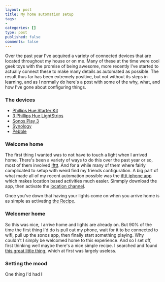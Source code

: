 ```yaml
--- 
layout: post
title: My home automation setup
tags: 
- 
categories: []
type: post
published: false
comments: false
---
```


Over the past year I've acquired a variety of connected devices that are located throughout my house or on me. Many of these at the time were cool geek toys with the promise of being awesome, more recently I've started to actually connect these to make many details as automated as possible. The result thus far has been extremely positive, but not without its steps in learning, and as I normally do here's a post with some of the why, what, and how I've gone about configuring things. 

### The devices

* [Phillips Hue Starter Kit](http://www.amazon.com/Philips-431643-Personal-Wireless-Frustration/dp/B00BSN8DN4)
* [3 Phillips Hue LightStrips](http://store.apple.com/us/product/HD231VC/A/philips-friends-of-hue-lightstrips)
* [Sonos Play 3](http://www.amazon.com/SONOS-Wireless-Speaker-Streaming-Music/dp/B005441AJC/ref=sr_1_cc_1?s=aps&ie=UTF8&qid=1394678097&sr=1-1-catcorr&keywords=sonos+play+3)
* [Synology]()
* [Pebble](http://www.amazon.com/Pebble-Smartwatch-iPhone-Android-Black/dp/B00BKEQBI0/)

### Welcome home

The first thing I wanted was to not have to touch a light when I arrived home. There's been a variety of ways to do this over the past year or so, most of them involved [ifttt](http://www.ifttt.com). And for a while many of them where fairly complicated to setup with weird find my friends configuration. A big part of what made all of my recent automation possible was the [ifttt iphone app](https://itunes.apple.com/us/app/ifttt/id660944635?mt=8) which makes location based activities much easier. Simmply download the app, then activate the [location channel](https://ifttt.com/ios_location). 

Once you've down that having your lights come on when you arrive home is as simple as activating [the Recipe](https://ifttt.com/recipes/133781-come-home-and-your-phillips-hue-lights-turn-on-using-your-location).

### Welcomer home

So this was nice, I arrive home and lights are already on. But 90% of the time the first thing I'd do is pull out my phone, wait for it to be connected to wifi, pull up the sonos app, then finally start something playing. Why couldn't I simply be welcomed home to this experience. And so I set off, first thinking well maybe there's a nice simple recipe. I searched and found [this great little thing](https://ifttt.com/recipes/151214-play-sonos-when-arriving-home), which at first was largely useless. 

### Setting the mood

One thing I'd had l